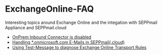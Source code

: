 # ExchangeOnline-FAQ

Interesting topics around Exchange Online and the integation with SEPPmail Appliance and SEPPmail.cloud

- [OnPrem Inbound Connector is disabled](https://github.com/seppmail/ExchangeOnline-FAQ/blob/main/Enable%20OnPremConnectors.md)
- [Handling *.onmicrosoft.com E-Mails in SEPPmail(.cloud)](https://github.com/seppmail/ExchangeOnline-FAQ/blob/main/Handling%20onmicrosoft.com%20domains.md)
- [Using Test-Message to diagnose Exchange Online Transport Rules](https://github.com/seppmail/ExchangeOnline-FAQ/blob/main/Test%20Transportrules.md)